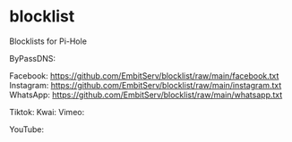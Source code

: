 # blocklist
Blocklists for Pi-Hole

ByPassDNS:

Facebook: https://github.com/EmbitServ/blocklist/raw/main/facebook.txt
Instagram: https://github.com/EmbitServ/blocklist/raw/main/instagram.txt
WhatsApp: https://github.com/EmbitServ/blocklist/raw/main/whatsapp.txt

Tiktok: 
Kwai: 
Vimeo: 

YouTube: 

